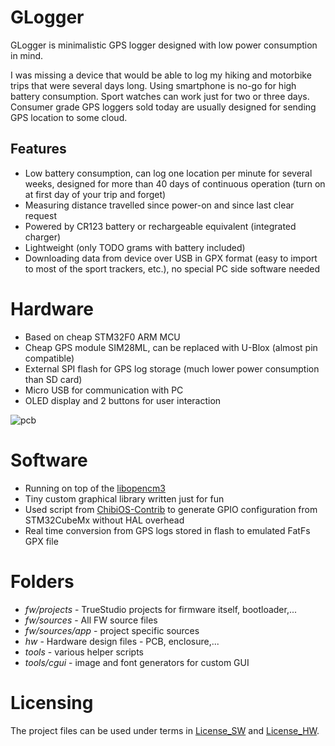 GLogger
==========

GLogger is minimalistic GPS logger designed with low power consumption in mind.

I was missing a device that would be able to log my hiking and motorbike trips
that were several days long. Using smartphone is no-go for high battery
consumption. Sport watches can work just for two or three days.
Consumer grade GPS loggers sold today are usually designed for sending GPS
location to some cloud.

Features
--------
 * Low battery consumption, can log one location per minute for several weeks,
    designed for more than 40 days of continuous operation
   (turn on at first day of your trip and forget)
 * Measuring distance travelled since power-on and since
   last clear request
 * Powered by CR123 battery or rechargeable equivalent (integrated charger)
 * Lightweight (only TODO grams with battery included)
 * Downloading data from device over USB in GPX format (easy to import to most
   of the sport trackers, etc.), no special PC side software needed

Hardware
========
 * Based on cheap STM32F0 ARM MCU
 * Cheap GPS module SIM28ML, can be replaced with U-Blox (almost pin compatible)
 * External SPI flash for GPS log storage (much lower power consumption than SD
   card)
 * Micro USB for communication with PC
 * OLED display and 2 buttons for user interaction

![pcb]("img/pcb.png")

Software
========
 * Running on top of the [libopencm3](http://libopencm3.org/)
 * Tiny custom graphical library written just for fun
 * Used script from [ChibiOS-Contrib](https://github.com/ChibiOS/ChibiOS-Contrib/blob/master/tools/mx2board.py)
   to generate GPIO configuration from STM32CubeMx without HAL overhead
 * Real time conversion from GPS logs stored in flash to emulated FatFs GPX file

Folders
=======
 * _fw/projects_ - TrueStudio projects for firmware itself, bootloader,...
 * _fw/sources_ - All FW source files
 * _fw/sources/app_ - project specific sources
 * _hw_ - Hardware design files - PCB, enclosure,...
 * _tools_ - various helper scripts
 * _tools/cgui_ - image and font generators for custom GUI

Licensing
=========
The project files can be used under terms in [License_SW](License_SW) and
[License_HW](License_HW).
